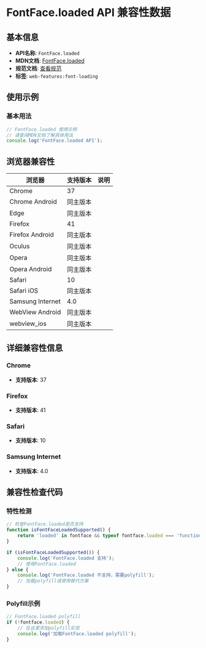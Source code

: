 # FontFace.loaded API 兼容性数据

## 基本信息

- **API名称**: `FontFace.loaded`
- **MDN文档**: [FontFace.loaded](https://developer.mozilla.org/docs/Web/API/FontFace/loaded)
- **规范文档**: [查看规范](https://drafts.csswg.org/css-font-loading/#dom-fontface-loaded)
- **标签**: `web-features:font-loading`

## 使用示例

### 基本用法

```javascript
// FontFace.loaded 使用示例
// 请查阅MDN文档了解具体用法
console.log('FontFace.loaded API');
```

## 浏览器兼容性

| 浏览器 | 支持版本 | 说明 |
|--------|----------|------|
| Chrome | 37 |  |
| Chrome Android | 同主版本 |  |
| Edge | 同主版本 |  |
| Firefox | 41 |  |
| Firefox Android | 同主版本 |  |
| Oculus | 同主版本 |  |
| Opera | 同主版本 |  |
| Opera Android | 同主版本 |  |
| Safari | 10 |  |
| Safari iOS | 同主版本 |  |
| Samsung Internet | 4.0 |  |
| WebView Android | 同主版本 |  |
| webview_ios | 同主版本 |  |

## 详细兼容性信息

### Chrome

- **支持版本**: 37

### Firefox

- **支持版本**: 41

### Safari

- **支持版本**: 10

### Samsung Internet

- **支持版本**: 4.0

## 兼容性检查代码

### 特性检测

```javascript
// 检查FontFace.loaded是否支持
function isFontFaceLoadedSupported() {
    return 'loaded' in fontface && typeof fontface.loaded === 'function';
}

if (isFontFaceLoadedSupported()) {
    console.log('FontFace.loaded 支持');
    // 使用FontFace.loaded
} else {
    console.log('FontFace.loaded 不支持，需要polyfill');
    // 加载polyfill或使用替代方案
}
```

### Polyfill示例

```javascript
// FontFace.loaded polyfill
if (!fontface.loaded) {
    // 在这里添加polyfill实现
    console.log('加载FontFace.loaded polyfill');
}
```

